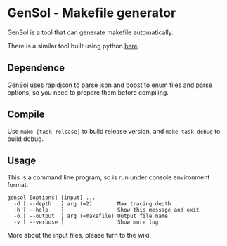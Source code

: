 # GenSol - Makefile generator
GenSol is a tool that can generate makefile automatically.

There is a similar tool built using python [here](https://github.com/neko-para/gensol).

## Dependence
GenSol uses rapidjson to parse json and boost to enum files and parse options,
so you need to prepare them before compiling.

## Compile
Use `make [task_release]` to build release version, and `make task_debug` to build debug.

## Usage
This is a command line program, so is run under console environment
format:
```plain-text
gensol [options] [input] ...
  -d [ --depth   ] arg (=2)        Max tracing depth
  -h [ --help    ]                 Show this message and exit
  -o [ --output  ] arg (=makefile) Output file name
  -v [ --verbose ]                 Show more log
```

More about the input files, please turn to the wiki.